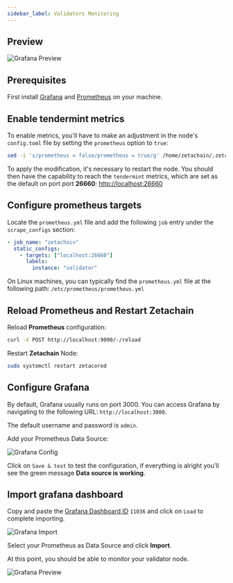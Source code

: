 ```yaml
---
sidebar_label: Validators Monitoring
---
```


## Preview

![Grafana Preview](/img/docs/grafana-preview.png)

## Prerequisites

First install [Grafana](https://grafana.com) and [Prometheus](https://prometheus.io) on your machine.


## Enable tendermint metrics

To enable metrics, you'll have to make an adjustment in the node's `config.toml` file by setting the `prometheus` option to `true`:
```bash
sed -i 's/prometheus = false/prometheus = true/g' /home/zetachain/.zetacored/config/config.toml
```
To apply the modification, it's necessary to restart the node. You should then have the capability to reach the `tendermint` metrics, which are set as the default on port port **26660**: <http://localhost:26660>


## Configure prometheus targets

Locate the `prometheus.yml` file and add the following `job` entry under the `scrape_configs` section:
```yaml
- job_name: "zetachain"
  static_configs:
    - targets: ["localhost:26660"]
      labels:
        instance: "validator"
```
On Linux machines, you can typically find the `prometheus.yml` file at the following path: `/etc/prometheus/prometheus.yml`

## Reload Prometheus and Restart Zetachain

Reload **Prometheus** configuration:
```bash
curl -X POST http://localhost:9090/-/reload
```
Restart **Zetachain** Node:
```bash
sudo systemctl restart zetacored
```

## Configure Grafana
By default, Grafana usually runs on port 3000. You can access Grafana by navigating to the following URL: `http://localhost:3000`.

The default username and password is `admin`.

Add your Prometheus Data Source:

![Grafana Config](/img/docs/grafana-config.png)

Click on `Save & test` to test the configuration, if everything is alright you'll see the green message **Data source is working**.


## Import grafana dashboard

Copy and paste the [Grafana Dashboard ID](https://grafana.com/grafana/dashboards/11036) `11036` and click on `Load` to complete importing.

![Grafana Import](/img/docs/grafana-import.png)

Select your Prometheus as Data Source and click **Import**.

At this point, you should be able to monitor your validator node.

![Grafana Preview](/img/docs/grafana-preview.png)

